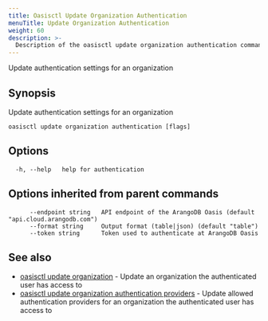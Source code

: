 ```yaml
---
title: Oasisctl Update Organization Authentication
menuTitle: Update Organization Authentication
weight: 60
description: >-
  Description of the oasisctl update organization authentication command
---
```

Update authentication settings for an organization

## Synopsis

Update authentication settings for an organization

```
oasisctl update organization authentication [flags]
```

## Options

```
  -h, --help   help for authentication
```

## Options inherited from parent commands

```
      --endpoint string   API endpoint of the ArangoDB Oasis (default "api.cloud.arangodb.com")
      --format string     Output format (table|json) (default "table")
      --token string      Token used to authenticate at ArangoDB Oasis
```

## See also

* [oasisctl update organization](update-organization.md)	 - Update an organization the authenticated user has access to
* [oasisctl update organization authentication providers](update-organization-authentication-providers.md)	 - Update allowed authentication providers for an organization the authenticated user has access to


